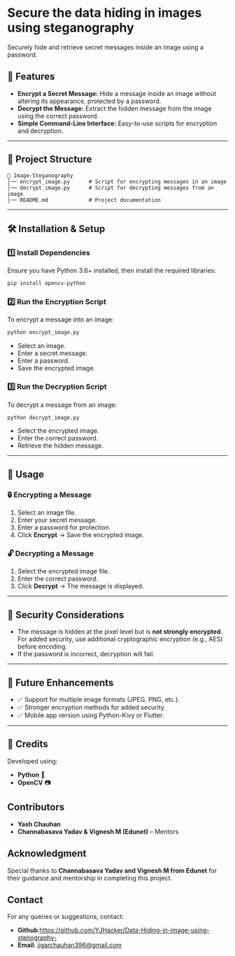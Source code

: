 # Secure the data hiding in images using steganography 
Securely hide and retrieve secret messages inside an image using a password.

## 📌 Features
- **Encrypt a Secret Message:** Hide a message inside an image without altering its appearance, protected by a password.
- **Decrypt the Message:** Extract the hidden message from the image using the correct password.
- **Simple Command-Line Interface:** Easy-to-use scripts for encryption and decryption.

---

## 📂 Project Structure
```
📁 Image-Steganography
│── encrypt_image.py      # Script for encrypting messages in an image
│── decrypt_image.py      # Script for decrypting messages from an image
│── README.md             # Project documentation
```

---

## 🛠 Installation & Setup

### 1️⃣ Install Dependencies
Ensure you have Python 3.6+ installed, then install the required libraries:
```bash
pip install opencv-python
```

### 2️⃣ Run the Encryption Script
To encrypt a message into an image:
```bash
python encrypt_image.py
```
- Select an image.
- Enter a secret message.
- Enter a password.
- Save the encrypted image.

### 3️⃣ Run the Decryption Script
To decrypt a message from an image:
```bash
python decrypt_image.py
```
- Select the encrypted image.
- Enter the correct password.
- Retrieve the hidden message.

---

## 🎯 Usage

### 🔒 Encrypting a Message
1. Select an image file.
2. Enter your secret message.
3. Enter a password for protection.
4. Click **Encrypt** → Save the encrypted image.

### 🔓 Decrypting a Message
1. Select the encrypted image file.
2. Enter the correct password.
3. Click **Decrypt** → The message is displayed.

---

## 🔐 Security Considerations
- The message is hidden at the pixel level but is **not strongly encrypted**. For added security, use additional cryptographic encryption (e.g., AES) before encoding.
- If the password is incorrect, decryption will fail.

---

## 🚀 Future Enhancements
- ✅ Support for multiple image formats (JPEG, PNG, etc.).
- ✅ Stronger encryption methods for added security.
- ✅ Mobile app version using Python-Kivy or Flutter.

---

## 🎨 Credits
Developed using:
- **Python** 🐍
- **OpenCV** 📷


## Contributors
- **Yash Chauhan**
- **Channabasava Yadav & Vignesh M (Edunet)** – Mentors

## Acknowledgment
Special thanks to **Channabasava Yadav and Vignesh M from Edunet** for their guidance and mentorship in completing this project.

## Contact
For any queries or suggestions, contact:
- **Github**:https://github.com/YJHacker/Data-Hiding-in-image-using-stenography-
- **Email**: jigarchauhan396@gmail.com
